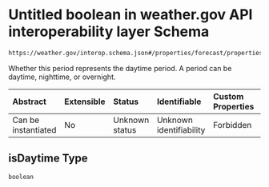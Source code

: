 # Untitled boolean in weather.gov API interoperability layer Schema

```txt
https://weather.gov/interop.schema.json#/properties/forecast/properties/days/items/properties/periods/items/properties/isDaytime
```

Whether this period represents the daytime period. A period can be daytime, nighttime, or overnight.

| Abstract            | Extensible | Status         | Identifiable            | Custom Properties | Additional Properties | Access Restrictions | Defined In                                                                                                 |
| :------------------ | :--------- | :------------- | :---------------------- | :---------------- | :-------------------- | :------------------ | :--------------------------------------------------------------------------------------------------------- |
| Can be instantiated | No         | Unknown status | Unknown identifiability | Forbidden         | Allowed               | none                | [interop-layer.schema.json\*](../../../api-interop-layer/interop-layer.schema.json "open original schema") |

## isDaytime Type

`boolean`
